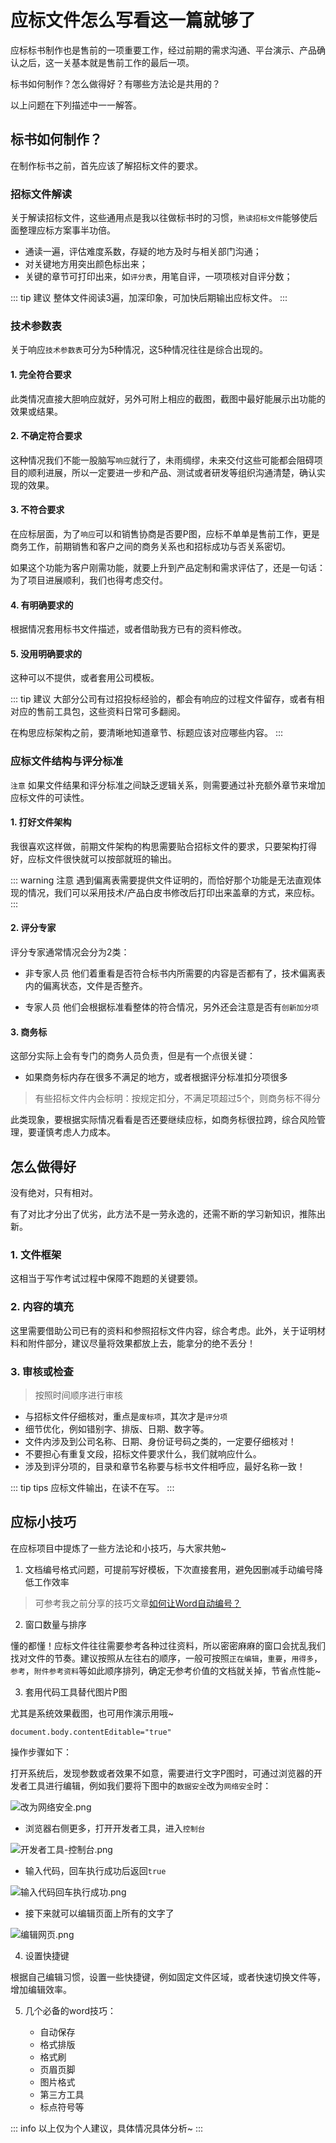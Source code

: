 # 应标文件怎么写看这一篇就够了

应标标书制作也是售前的一项重要工作，经过前期的需求沟通、平台演示、产品确认之后，这一关基本就是售前工作的最后一项。

标书如何制作？怎么做得好？有哪些方法论是共用的？

以上问题在下列描述中一一解答。

## 标书如何制作？

在制作标书之前，首先应该了解招标文件的要求。

### 招标文件解读

关于解读招标文件，这些通用点是我以往做标书时的习惯，`熟读招标文件`能够使后面整理应标方案事半功倍。

- 通读一遍，评估难度系数，存疑的地方及时与相关部门沟通；
- 对关键地方用突出颜色标出来；
- 关键的章节可打印出来，如`评分表`，用笔自评，一项项核对自评分数；

::: tip 建议
整体文件阅读3遍，加深印象，可加快后期输出应标文件。
:::

### 技术参数表

关于响应`技术参数表`可分为5种情况，这5种情况往往是综合出现的。

#### 1. 完全符合要求
此类情况直接大胆响应就好，另外可附上相应的截图，截图中最好能展示出功能的效果或结果。

#### 2. 不确定符合要求
这种情况我们不能一股脑写`响应`就行了，未雨绸缪，未来交付这些可能都会阻碍项目的顺利进展，所以一定要进一步和产品、测试或者研发等组织沟通清楚，确认实现的效果。

#### 3. 不符合要求
在应标层面，为了`响应`可以和销售协商是否要P图，应标不单单是售前工作，更是商务工作，前期销售和客户之间的商务关系也和招标成功与否关系密切。

如果这个功能为客户刚需功能，就要上升到产品定制和需求评估了，还是一句话：为了项目进展顺利，我们也得考虑交付。

#### 4. 有明确要求的
根据情况套用标书文件描述，或者借助我方已有的资料修改。

#### 5. 没用明确要求的
这种可以不提供，或者套用公司模板。

::: tip 建议
大部分公司有过招投标经验的，都会有响应的过程文件留存，或者有相对应的售前工具包，这些资料日常可多翻阅。

在构思应标架构之前，要清晰地知道章节、标题应该对应哪些内容。
:::

### 应标文件结构与评分标准

`注意` 如果文件结果和评分标准之间缺乏逻辑关系，则需要通过补充额外章节来增加应标文件的可读性。

#### 1. 打好文件架构
我很喜欢这样做，前期文件架构的构思需要贴合招标文件的要求，只要架构打得好，应标文件很快就可以按部就班的输出。

::: warning 注意
遇到偏离表需要提供文件证明的，而恰好那个功能是无法直观体现的情况，我们可以采用技术/产品白皮书修改后打印出来盖章的方式，来应标。
:::

#### 2. 评分专家
评分专家通常情况会分为2类：

- 非专家人员
他们着重看是否符合标书内所需要的内容是否都有了，技术偏离表内的偏离状态，文件是否整齐。

- 专家人员
他们会根据标准看整体的符合情况，另外还会注意是否有`创新加分项`

#### 3. 商务标
这部分实际上会有专门的商务人员负责，但是有一个点很关键：

- 如果商务标内存在很多不满足的地方，或者根据评分标准扣分项很多
> 有些招标文件内会标明：按规定扣分，不满足项超过5个，则商务标不得分

此类现象，要根据实际情况看看是否还要继续应标，如商务标很拉跨，综合风险管理，要谨慎考虑人力成本。

## 怎么做得好
没有绝对，只有相对。

有了对比才分出了优劣，此方法不是一劳永逸的，还需不断的学习新知识，推陈出新。

### 1. 文件框架
这相当于写作考试过程中保障不跑题的关键要领。

### 2. 内容的填充
这里需要借助公司已有的资料和参照招标文件内容，综合考虑。此外，关于证明材料和附件部分，建议尽量将效果都放上去，能拿分的绝不丢分！

### 3. 审核或检查
> 按照时间顺序进行审核

- 与招标文件仔细核对，重点是`废标项`，其次才是`评分项`
- 细节优化，例如错别字、排版、日期、数字等。
- 文件内涉及到公司名称、日期、身份证号码之类的，一定要仔细核对！
- 不要担心有重复文段，招标文件要求什么，我们就响应什么。
- 涉及到评分项的，目录和章节名称要与标书文件相呼应，最好名称一致！

::: tip tips 
应标文件输出，在读不在写。
::: 

## 应标小技巧
在应标项目中提炼了一些方法论和小技巧，与大家共勉~
1. 文档编号格式问题，可提前写好模板，下次直接套用，避免因删减手动编号降低工作效率
> 可参考我之前分享的技巧文章[如何让Word自动编号？](%E5%A6%82%E4%BD%95%E8%AE%A9Word%E8%87%AA%E5%8A%A8%E7%BC%96%E5%8F%B7%EF%BC%9F.md)

2. 窗口数量与排序

懂的都懂！应标文件往往需要参考各种过往资料，所以密密麻麻的窗口会扰乱我们找对文件的节奏。建议按照从左往右的顺序，一般可按照`正在编辑`，`重要`，`用得多`，`参考`，`附件参考资料`等如此顺序排列，确定无参考价值的文档就关掉，节省点性能~

3. 套用代码工具替代图片P图

尤其是系统效果截图，也可用作演示用哦~


`
document.body.contentEditable="true"
`

操作步骤如下：

打开系统后，发现参数或者效果不如意，需要进行文字P图时，可通过浏览器的开发者工具进行编辑，例如我们要将下图中的`数据安全`改为`网络安全`时：

![改为网络安全.png](./image/改为网络安全.png)

- 浏览器右侧更多，打开开发者工具，进入`控制台`

![开发者工具-控制台.png](./image/开发者工具-控制台.png)

- 输入代码，回车执行成功后返回`true`

![输入代码回车执行成功.png](./image/%E8%BE%93%E5%85%A5%E4%BB%A3%E7%A0%81%E5%9B%9E%E8%BD%A6%E6%89%A7%E8%A1%8C%E6%88%90%E5%8A%9F.png)

- 接下来就可以编辑页面上所有的文字了

![编辑网页.png](./image/%E7%BC%96%E8%BE%91%E7%BD%91%E9%A1%B5.png)

4. 设置快捷键

根据自己编辑习惯，设置一些快捷键，例如固定文件区域，或者快速切换文件等，增加编辑效率。

5. 几个必备的word技巧：

    - 自动保存
    - 格式排版
    - 格式刷
    - 页眉页脚
    - 图片格式
    - 第三方工具
    - 标点符号等

::: info 
以上仅为个人建议，具体情况具体分析~
::: 